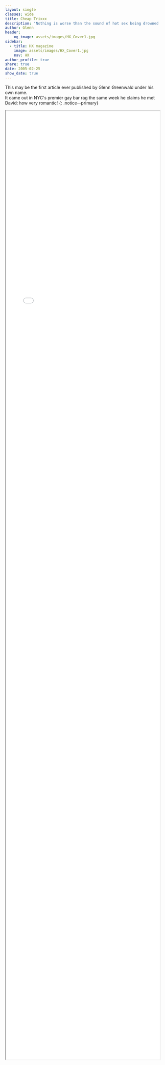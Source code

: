 ```yaml
---
layout: single
classes: wide
title: Cheap Trixxx
description: "Nothing is worse than the sound of hot sex being drowned out by sirens, passing buses and couples fighting next door."
author: Glenn
header:
    og_image: assets/images/HX_Cover1.jpg
sidebar:
  - title: HX magazine
    image: assets/images/HX_Cover1.jpg
    nav: HX
author_profile: true
share: true
date: 2005-02-25
show_date: true
---
```


<style type="text/css">
  iframe {
    max-width: 100%;
  }
</style>

This may be the first article ever published by Glenn Greenwald under his own name.  
It came out in NYC's premier gay bar rag the same week he claims he met David: how very romantic!
{: .notice--primary}


<div>
<iframe src="hxn/web.archive.org/web/20050221102140if_/http:/www.hx.com/features/indexgreen.html" width="800px" height="3100px" allow-forms="false"></iframe>
</div>

